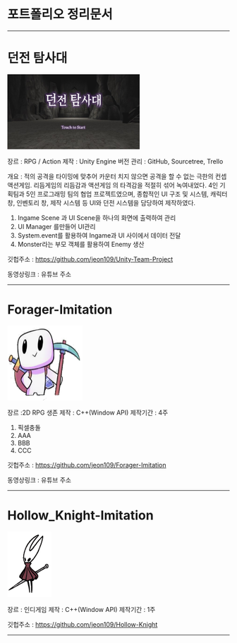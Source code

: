 # 포트폴리오 정리문서

------------

# 던전 탐사대
<img src="/Scripts/던전 탐사대.jpg"  width="300" height="170">

장르 : RPG / Action
제작 : Unity Engine 
버전 관리 : GitHub, Sourcetree, Trello

개요 : 적의 공격을 타이밍에 맞추어 카운터 치지 않으면 공격을 할 수 없는 극한의 컨셉 액션게임. 리듬게임의 리듬감과 액션게임 의 타격감을 적절히 섞어 녹여내었다.
4인 기획팀과 5인 프로그래밍 팀의 협업 프로젝트였으며, 
종합적인 UI 구조 및 시스템, 캐릭터 창, 인벤토리 창, 제작 시스템 등 UI와 던전 시스템을 담당하여 제작하였다.

1. Ingame Scene 과 UI Scene을 하나의 화면에 출력하여 관리
2. UI Manager 를만들어 UI관리
3. System.event를 활용하여 Ingame과 UI 사이에서 데이터 전달
4. Monster라는 부모 객체를 활용하여 Enemy 생산

깃헙주소 : https://github.com/jeon109/Unity-Team-Project

동영상링크 :  유튜브 주소

------------

# Forager-Imitation
<img src="/Scripts/For.png"  width="170" height="170">

장르 :2D RPG 생존
제작 :  C++(Window API)
제작기간 : 4주

1. 픽셀충돌
2. AAA
3. BBB
4. CCC


깃헙주소 : https://github.com/jeon109/Forager-Imitation

동영상링크 :  유튜브 주소

------------

# Hollow_Knight-Imitation
<img src="/Scripts/Hollow.png"  width="100" height="150">

장르 : 인디게임
제작 :  C++(Window API)
제작기간 : 1주

깃헙주소 : https://github.com/jeon109/Hollow-Knight

------------
